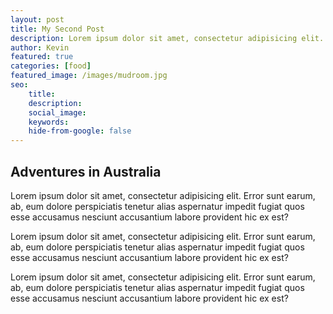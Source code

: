 ```yaml
---
layout: post
title: My Second Post 
description: Lorem ipsum dolor sit amet, consectetur adipisicing elit. Error sunt earum, ab, eum dolore perspiciatis tenetur alias aspernatur
author: Kevin
featured: true
categories: [food]
featured_image: /images/mudroom.jpg
seo: 
    title: 
    description: 
    social_image: 
    keywords: 
    hide-from-google: false
---
```


## Adventures in Australia

Lorem ipsum dolor sit amet, consectetur adipisicing elit. Error sunt earum, ab, eum dolore perspiciatis tenetur alias aspernatur impedit fugiat quos esse accusamus nesciunt accusantium labore provident hic ex est?

Lorem ipsum dolor sit amet, consectetur adipisicing elit. Error sunt earum, ab, eum dolore perspiciatis tenetur alias aspernatur impedit fugiat quos esse accusamus nesciunt accusantium labore provident hic ex est?

Lorem ipsum dolor sit amet, consectetur adipisicing elit. Error sunt earum, ab, eum dolore perspiciatis tenetur alias aspernatur impedit fugiat quos esse accusamus nesciunt accusantium labore provident hic ex est?